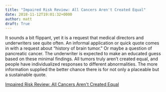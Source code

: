```yaml
---
title: "Impaired Risk Review: All Cancers Aren't Created Equal"
date: 2018-11-12T19:01:32+0000
author: matt
draft: True
---
```

It sounds a bit flippant, yet it is a request that medical directors and underwriters see quite often.  An informal application or quick quote comes in with a request about “history of brain tumor.”  Or maybe a question of pancreatic cancer.  The underwriter is expected to make an educated guess based on these minimal findings.  All tumors truly aren’t created equal, and people have individualized responses to different abnormalities.  The more information supplied the better chance there is for not only a placeable but a sustainable quote.

[ Impaired Risk Review: All Cancers Aren't Created Equal ]( http://www.brokerworldmag.com/articles/articles.php?articleid=4590 )
